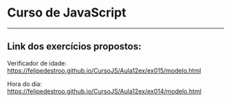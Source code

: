 # Curso de JavaScript 
---
## Link dos exercícios propostos:

Verificador de idade: https://felipedestroo.github.io/CursoJS/Aula12ex/ex015/modelo.html

Hora do dia: https://felipedestroo.github.io/CursoJS/Aula12ex/ex014/modelo.html


